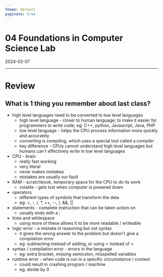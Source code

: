 ```yaml
---
theme: default
paginate: true
---
```


# 04 Foundations in Computer Science Lab
2024-02-07

---

# Review
## What is 1 thing you remember about last class?

- high level languages need to be converted to low level languages
  - high level language - closer to human language; to make it easier for programmers to write code; eg: C++, python, Javascript, Java, PHP
  - low level language - helps the CPU process information more quickly and accurately
  - converting is compiling, which uses a special tool called a compiler
  - key difference - CPUs cannot understand high level languages but humans can't effectively write in low level languages
- CPU - brain
  - really fast working
  - very literal
  - never makes mistakes
  - mistakes are usually our fault
- RAM - scratchbook, temporary space for the CPU to do its work
  - volatile - gets lost when computer is powered down
- operators
  - different types of symbols that transform the data
  - eg: +, -, /, *, ++, --, !, &&, ||
- statements - complete instruction that can be taken action on
  - usually ends with a ;
- lines and whitespace
  - using more of these allows it to be more readable / writeable
- logic error - a mistake in reasoning but not syntax
  - it gives the wrong answer to the problem but doesn't give a compilation error
  - eg: subtracting instead of adding,  or using < instead of >
- syntax / compilation error - errors in the language
  - eg: extra bracket, missing semicolon, misspelled variables
- runtime error - when code is run in a specific circumstance / context
  - could result in crashing program / machine
  - eg: divide by 0
